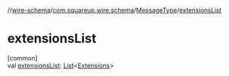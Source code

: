 //[wire-schema](../../../index.md)/[com.squareup.wire.schema](../index.md)/[MessageType](index.md)/[extensionsList](extensions-list.md)

# extensionsList

[common]\
val [extensionsList](extensions-list.md): [List](https://kotlinlang.org/api/latest/jvm/stdlib/kotlin.collections/-list/index.html)&lt;[Extensions](../-extensions/index.md)&gt;
